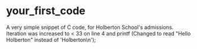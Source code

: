 # your_first_code
A very simple snippet of C code, for Holberton School's admissions.
Iteration was increased to < 33 on line 4 and printf (Changed to read "Hello Holberton" instead of 'Holberton\n');
